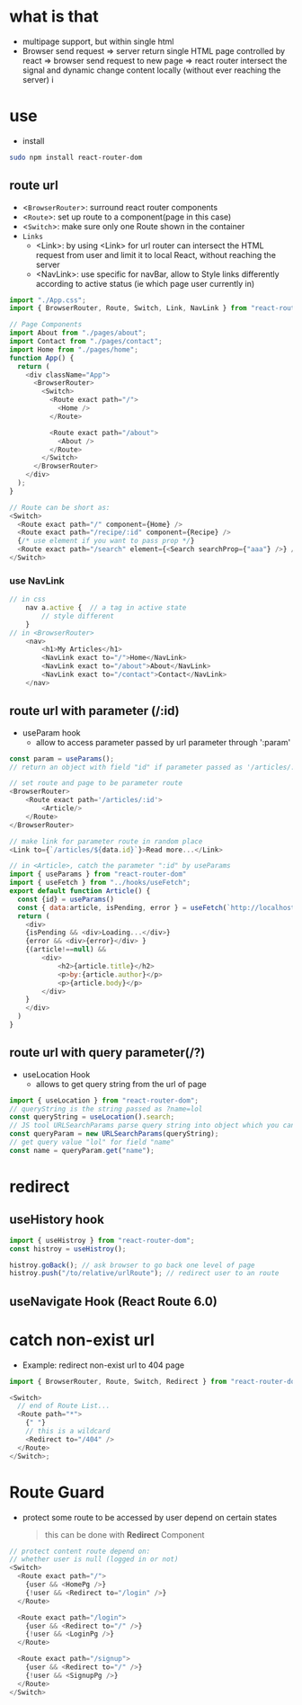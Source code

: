 # what is that

- multipage support, but within single html
- Browser send request => server return single HTML page controlled by react => browser send request to new page => react router intersect the signal and dynamic change content locally (without ever reaching the server) i

# use

- install

```bash
sudo npm install react-router-dom
```

## route url

- \<`BrowserRouter`>: surround react router components
- \<`Route`>: set up route to a component(page in this case)
- \<`Switch`>: make sure only one Route shown in the container
- `Links`
  - \<Link>: by using \<Link> for url router can intersect the HTML request from user and limit it to local React, without reaching the server
  - \<NavLink>: use specific for navBar, allow to Style links differently according to active status (ie which page user currently in)

```js
import "./App.css";
import { BrowserRouter, Route, Switch, Link, NavLink } from "react-router-dom";

// Page Components
import About from "./pages/about";
import Contact from "./pages/contact";
import Home from "./pages/home";
function App() {
  return (
    <div className="App">
      <BrowserRouter>
        <Switch>
          <Route exact path="/">
            <Home />
          </Route>

          <Route exact path="/about">
            <About />
          </Route>
        </Switch>
      </BrowserRouter>
    </div>
  );
}
```

```js
// Route can be short as:
<Switch>
  <Route exact path="/" component={Home} />
  <Route exact path="/recipe/:id" component={Recipe} />
  {/* use element if you want to pass prop */}
  <Route exact path="/search" element={<Search searchProp={"aaa"} />} />
</Switch>
```

### use NavLink

```js
// in css
    nav a.active {  // a tag in active state
        // style different
    }
// in <BrowserRouter>
    <nav>
        <h1>My Articles</h1>
        <NavLink exact to="/">Home</NavLink>
        <NavLink exact to="/about">About</NavLink>
        <NavLink exact to="/contact">Contact</NavLink>
    </nav>
```

## route url with parameter (/:id)

- useParam hook
  - allow to access parameter passed by url parameter through ':param'

```js
const param = useParams();
// return an object with field "id" if parameter passed as '/articles/:id'
```

```js
// set route and page to be parameter route
<BrowserRouter>
    <Route exact path='/articles/:id'>
        <Article/>
    </Route>
</BrowserRouter>

// make link for parameter route in random place
<Link to={`/articles/${data.id}`}>Read more...</Link>

// in <Article>, catch the parameter ":id" by useParams
import { useParams } from "react-router-dom"
import { useFetch } from "../hooks/useFetch";
export default function Article() {
  const {id} = useParams()
  const { data:article, isPending, error } = useFetch(`http://localhost:3002/articles/${id}`)
  return (
    <div>
    {isPending && <div>Loading...</div>}
    {error && <div>{error}</div> }
    {(article!==null) &&
        <div>
            <h2>{article.title}</h2>
            <p>by:{article.author}</p>
            <p>{article.body}</p>
        </div>
    }
    </div>
  )
}
```

## route url with query parameter(/?)

- useLocation Hook
  - allows to get query string from the url of page

```js
import { useLocation } from "react-router-dom";
// queryString is the string passed as ?name=lol
const queryString = useLocation().search;
// JS tool URLSearchParams parse query string into object which you can "get()" query value
const queryParam = new URLSearchParams(queryString);
// get query value "lol" for field "name"
const name = queryParam.get("name");
```

# redirect

## useHistory hook

```js
import { useHistroy } from "react-router-dom";
const histroy = useHistroy();

histroy.goBack(); // ask browser to go back one level of page
histroy.push("/to/relative/urlRoute"); // redirect user to an route
```

## useNavigate Hook (React Route 6.0)

# catch non-exist url

- Example: redirect non-exist url to 404 page

```js
import { BrowserRouter, Route, Switch, Redirect } from "react-router-dom";

<Switch>
  // end of Route List...
  <Route path="*">
    {" "}
    // this is a wildcard
    <Redirect to="/404" />
  </Route>
</Switch>;
```

# Route Guard

- protect some route to be accessed by user depend on certain states
  > this can be done with **Redirect** Component

```js
// protect content route depend on:
// whether user is null (logged in or not)
<Switch>
  <Route exact path="/">
    {user && <HomePg />}
    {!user && <Redirect to="/login" />}
  </Route>

  <Route exact path="/login">
    {user && <Redirect to="/" />}
    {!user && <LoginPg />}
  </Route>

  <Route exact path="/signup">
    {user && <Redirect to="/" />}
    {!user && <SignupPg />}
  </Route>
</Switch>
```
